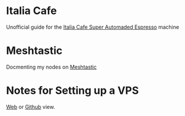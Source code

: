 # Italia Cafe
Unofficial guide for the [Italia Cafe Super Automaded Espresso](https://italiacafe.randombits.top) machine
# Meshtastic
Docmenting my nodes on [Meshtastic](https://meshtastic.randombits.top)
# Notes for Setting up a VPS
[Web](https://setupvps.randombits.top) or [Github](https://github.com/RandomBits-top/vpssetup) view.

